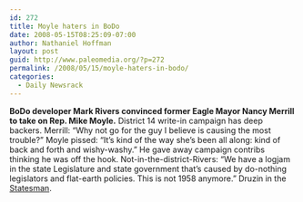 ```yaml
---
id: 272
title: Moyle haters in BoDo
date: 2008-05-15T08:25:09-07:00
author: Nathaniel Hoffman
layout: post
guid: http://www.paleomedia.org/?p=272
permalink: /2008/05/15/moyle-haters-in-bodo/
categories:
  - Daily Newsrack
---
```

**BoDo developer Mark Rivers convinced former Eagle Mayor Nancy Merrill to take on Rep. Mike Moyle.** District 14 write-in campaign has deep backers. Merrill: &#8220;Why not go for the guy I believe is causing the most trouble?&#8221; Moyle pissed: &#8220;It&#8217;s kind of the way she&#8217;s been all along: kind of back and forth and wishy-washy.&#8221; He gave away campaign contribs thinking he was off the hook. Not-in-the-district-Rivers: &#8220;We have a logjam in the state Legislature and state government that&#8217;s caused by do-nothing legislators and flat-earth policies. This is not 1958 anymore.&#8221; Druzin in the [Statesman](http://www.idahostatesman.com/localnews/story/381844.html).